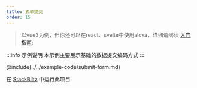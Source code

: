 ```yaml
---
title: 表单提交
order: 15
---
```


> 以vue3为例，但你还可以在react、svelte中使用alova，详细请阅读 [入门指南](../overview/);

:::info 示例说明
本示例主要展示基础的数据提交编码方式
:::

@include(../../example-code/submit-form.md)

在 [StackBlitz](https://stackblitz.com/edit/alova-example-submit-form?file=src/App.vue) 中运行此项目